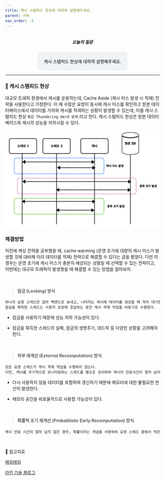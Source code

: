 ```yaml
---
title: 캐시 스탬피드 현상에 대하여 설명해주세요.
parent: 서버
nav_order: -5
---
```


<div style="text-align: center; display: flex;
    flex-direction: column;
    align-items: center;">
    <h5>오늘의 질문</h5>
    <div style="color: black; background-color: #F0F3F5; border-radius: 5px; width: 50%; padding: 20px;">
    캐시 스탬피드 현상에 대하여 설명해주세요.
    </div>
</div>

---

### 📍 캐시 스탬피드 현상

대규모 트래픽 환경에서 캐시를 운용하는데, Cache Aside (캐시 미스 발생 시 적재) 전략을 사용한다고 가정한다. 이 때 수많은 요청이 동시에 캐시 미스를 확인하고 원본 데이터베이스에서 데이터를 가져와 캐시를 적재하는 상황이 발생할 수 있는데, 이를 캐시 스탬피드 현상 ```혹은 Thundering Herd 문제``` 라고 한다. 캐시 스탬피드 현상은 원본 데이터베이스와 캐시의 성능을 저하시킬 수 있다.

<img src="/assets/images/pages/cs/maeil-mail/server/스크린샷 2025-01-20 오후 1.25.22.png">

<br>

### 해결방법

이전에 캐싱 전략을 공부했을 때, cache warming (운영 초기에 대량의 캐시 미스가 발생할 것에 대비해 미리 데이터를 적재) 전략으로 해결할 수 있다는 글을 봤었다. 다만 이 경우는 운영 초기에 캐시 미스가 충분히 예상되는 상황일 때 선택할 수 있는 전략이고, 이번에는 대규모 트래픽이 발생했을 때 해결할 수 있는 방법을 알아보자.

<br>

> #### 잠금 (Locking) 방식

``` markdown
하나의 요청 스레드만 잡아 백엔드로 보내고, 나머지는 캐시에 데이터를 생성할 때 까지 대기한다.
잠금을 획득한 스레드는 사용자 요청에 응답하는 동안 캐시 적재 작업을 비동기로 수행한다.
```

- 잠금을 사용하기 때문에 성능 저하 가능성이 있다.

- 잠금을 획득한 스레드의 실패, 잠금의 생명주기, 데드락 등 다양한 상황을 고려해야 한다.

<br>

> #### 외부 재계산 (External Recomputation) 방식

``` markdown
모든 요청 스레드가 캐시 적재 작업을 수행하지 않는다.
다만, 캐시를 주기적으로 모니터링하는 스레드를 별도로 관리하여 캐시의 만료시간이 얼마 남지 않은 경우 데이터를 갱신하여 문제를 예방한다.
```

- 다시 사용하지 않을 데이터를 포함하여 갱신하기 때문에 메모리에 대한 불필요한 연산이 발생한다.

- 메모리 공간을 비효율적으로 사용할 가능성이 있다.

<br>

> #### 확률적 조기 재계산 (Probablistic Early Recomputaiton) 방식

``` markdown
캐시 만료 시간이 얼마 남지 않은 경우, 확률이라는 개념을 사용하여 요청 스레드 중에서 적은 수만이 캐시를 적재하도록 한다.
```

<br>

🔖 참고자료

[매일메일](https://www.maeil-mail.kr/question/132)

[라인 기술 블로그](https://techblog.lycorp.co.jp/ko/req-saver-for-thundering-herd-problem-in-cache)